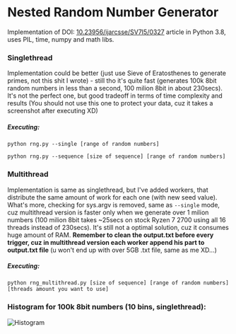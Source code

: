 # Nested Random Number Generator 
Implementation of DOI: [10.23956/ijarcsse/SV7I5/0327](http://ijarcsse.com/Before_August_2017/docs/papers/Volume_7/5_May2017/SV7I5-0327.pdf) article in Python 3.8, uses PIL, time, numpy and math libs.

### Singlethread
Implementation could be better (just use Sieve of Eratosthenes to generate primes, not this shit I wrote) - still tho it's quite fast (generates 100k 8bit random numbers in less than a second, 100 milion 8bit in about 230secs). It's not the perfect one, but good tradeoff in terms of time complexity and results (You should not use this one to protect your data, cuz it takes a screenshot after executing XD)

##### Executing:

```python rng.py --single [range of random numbers]```

```python rng.py --sequence [size of sequence] [range of random numbers]```

### Multithread
Implementation is same as singlethread, but I've added workers, that distribute the same amount of work for each one (with new seed value). What's more, checking for sys.argv is removed, same as ```--single``` mode, cuz multithread version is faster only when we generate over 1 milion numbers (100 milion 8bit takes ~25secs on stock Ryzen 7 2700 using all 16 threads instead of 230secs). It's still not a optimal solution, cuz it consumes huge amount of RAM. __Remember to clean the output.txt before every trigger, cuz in multithread version each worker append his part to output.txt file__ (u won't end up with over 5GB .txt file, same as me XD...)

##### Executing:
```python rng_multithread.py [size of sequence] [range of random numbers] [threads amount you want to use]```

### Histogram for 100k 8bit numbers (10 bins, singlethread):
![Histogram](https://raw.githubusercontent.com/loboda4450/RNG/master/hist.png)

